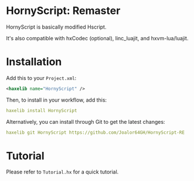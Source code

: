 # HornyScript: Remaster
HornyScript is basically modified Hscript.

It's also compatible with hxCodec (optional), linc_luajit, and hxvm-lua/luajit.

# Installation
Add this to your `Project.xml`:

```xml
<haxelib name="HornyScript" />
```

Then, to install in your workflow, add this:
```yml
haxelib install HornyScript
```

Alternatively, you can install through Git to get the latest changes:
```yml
haxelib git HornyScript https://github.com/Joalor64GH/HornyScript-RE
```

# Tutorial
Please refer to `Tutorial.hx` for a quick tutorial.